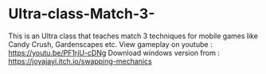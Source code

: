 # Ultra-class-Match-3-







This is an Ultra class that teaches match 3 techniques for mobile games like Candy Crush, Gardenscapes etc.
View gameplay on youtube : https://youtu.be/PF1rjU-cDNg
Download windows version from : https://joyajayi.itch.io/swapping-mechanics
